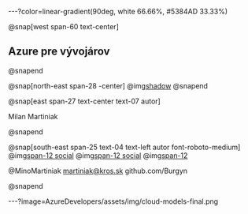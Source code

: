---?color=linear-gradient(90deg, white 66.66%, #5384AD 33.33%)

@snap[west span-60 text-center]
## Azure pre vývojárov
@snapend

@snap[north-east span-28 -center]
@img[shadow](AzureForDevelopers/assets/img/avatar.jpg)
@snapend


@snap[east span-27 text-center text-07 autor]

Milan Martiniak

@snapend

@snap[south-east span-25 text-04 text-left autor font-roboto-medium]
@img[span-12 social](AzureForDevelopers/assets/img/twitter.png) 
@img[span-12 social](AzureForDevelopers/assets/img/outlook.png) 
@img[span-12](AzureForDevelopers/assets/img/github.png)

@MinoMartiniak
martiniak@kros.sk
github.com/Burgyn

@snapend

---?image=AzureDevelopers/assets/img/cloud-models-final.png
